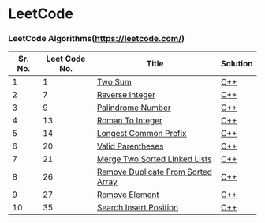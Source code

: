 # LeetCode

### LeetCode Algorithms(https://leetcode.com/)

|Sr. No.|Leet Code No.|Title|Solution|
|---|---|---|---|
|1|1|[Two Sum](https://leetcode.com/problems/two-sum/)| [C++](./Solutions/twoSum.cpp)|
|2|7|[Reverse Integer](https://leetcode.com/problems/reverse-integer/)| [C++](./Solutions/reverseInteger.cpp)|
|3|9|[Palindrome Number](https://leetcode.com/problems/palindrome-number)| [C++](./Solutions/palindromeNumber.cpp)|
|4|13|[Roman To Integer](https://leetcode.com/problems/roman-to-integer)| [C++](./Solutions/romanToInteger.cpp)|
|5|14|[Longest Common Prefix](https://leetcode.com/problems/longest-common-prefix/)| [C++](./Solutions/longestCommonPrefix.cpp)|
|6|20|[Valid Parentheses](https://leetcode.com/problems/valid-parentheses/)| [C++](./Solutions/validParentheses.cpp)|
|7|21|[Merge Two Sorted Linked Lists](https://leetcode.com/problems/merge-two-sorted-lists/)| [C++](./Solutions/mergeTwoSortedLinkedLists.cpp)|
|8|26|[Remove Duplicate From Sorted Array](https://leetcode.com/problems/remove-duplicates-from-sorted-array/)| [C++](./Solutions/removeDuplicateFromSortedArray.cpp)|
|9|27|[Remove Element](https://leetcode.com/problems/remove-element/)| [C++](./Solutions/removeElement.cpp)|
|10|35|[Search Insert Position](https://leetcode.com/problems/search-insert-position/)| [C++](./Solutions/searchInsertPosition.cpp)|
